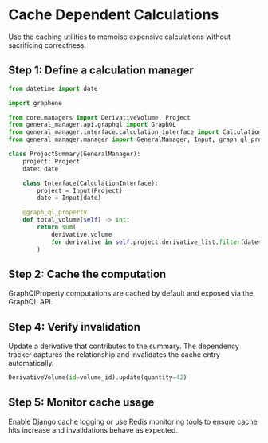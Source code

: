 # Cache Dependent Calculations

Use the caching utilities to memoise expensive calculations without sacrificing correctness.

## Step 1: Define a calculation manager

```python
from datetime import date

import graphene

from core.managers import DerivativeVolume, Project
from general_manager.api.graphql import GraphQL
from general_manager.interface.calculation_interface import CalculationInterface
from general_manager.manager import GeneralManager, Input, graph_ql_property

class ProjectSummary(GeneralManager):
    project: Project
    date: date

    class Interface(CalculationInterface):
        project = Input(Project)
        date = Input(date)

    @graph_ql_property
    def total_volume(self) -> int:
        return sum(
            derivative.volume
            for derivative in self.project.derivative_list.filter(date=self.date)
        )
```

## Step 2: Cache the computation

GraphQlProperty computations are cached by default and exposed via the GraphQL API.

## Step 4: Verify invalidation

Update a derivative that contributes to the summary. The dependency tracker captures the relationship and invalidates the cache entry automatically.

```python
DerivativeVolume(id=volume_id).update(quantity=42)
```

## Step 5: Monitor cache usage

Enable Django cache logging or use Redis monitoring tools to ensure cache hits increase and invalidations behave as expected.
